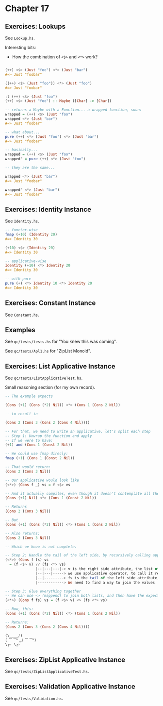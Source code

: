 # Chapter 17

## Exercises: Lookups

See `Lookup.hs`.

Interesting bits:
  - How the combination of `<$>` and `<*>` work?

```haskell

(++) <$> (Just "foo") <*> (Just "bar")
#=> Just "foobar"

((++) <$> (Just "foo")) <*> (Just "foo")
#=> Just "foobar"

:t (++) <$> (Just "foo")
(++) <$> (Just "foo") :: Maybe ([Char] -> [Char])

-- returns a Maybe with a Function... a wrapped function, soon:
wrapped = (++) <$> (Just "foo")
wrapped <*> (Just "bar")
#=> Just "foobar"

-- what about...
pure (++) <*> (Just "foo") <*> (Just "bar")
#=> Just "foobar"

-- basically...
wrapped = (++) <$> (Just "foo")
wrapped' = pure (++) <*> (Just "foo")

-- they are the same...

wrapped <*> (Just "bar")
#=> Just "foobar"

wrapped' <*> (Just "bar")
#=> Just "foobar"
```

## Exercises: Identity Instance

See `Identity.hs`.

```haskell
-- functor-wise
fmap (+10) (Identity 20)
#=> Identity 30

(+10) <$> (Identity 20)
#=> Identity 30

-- applicative-wise
Identity (+10) <*> Identity 20
#=> Identity 30

-- with pure
pure (+) <*> Identity 10 <*> Identity 20
#=> Identity 30
```

## Exercises: Constant Instance

See `Constant.hs`.

## Examples

See `qc/tests/tests.hs` for "You knew this was coming".

See `qc/tests/Apl1.hs` for "ZipList Monoid".

## Exercises: List Applicative Instance

See `qc/tests/ListApplicativeTest.hs`.

Small reasoning section (for my own record).
```haskell
-- The example expects

(Cons (+1) (Cons (*2) Nil)) <*> (Cons 1 (Cons 2 Nil))

-- to result in

(Cons 2 (Cons 3 (Cons 2 (Cons 4 Nil))))

-- For that, we need to write an applicative, let's split each step
-- Step 1: Unwrap the function and apply
-- If we were to have:
(+1) and (Cons 1 (Const 2 Nil))

-- We could use fmap direcly:
fmap (+1) (Cons 1 (Const 2 Nil))

-- That would return:
(Cons 2 (Cons 3 Nil))

-- Our applicative would look like
(<*>) (Cons f _) vs = f <$> vs

-- And it actually compiles, even though it doesn't contemplate all the applicative laws:
(Cons (+1) Nil) <*> (Cons 1 (Const 2 Nil))

-- Returns
(Cons 2 (Cons 3 Nil))

-- But
(Cons (+1) (Cons (*2) Nil)) <*> (Cons 1 (Cons 2 Nil))

-- Also returns:
(Cons 2 (Cons 3 Nil))

-- Which we know is not complete.

-- Step 2: Handle the tail of the left side, by recursively calling applicative
(<*>) (Cons f fs) vs
  = (f <$> v) ?? (fs <*> vs)
              |--|---|---|-> v is the right side attribute, the list of values
              |--|---|-----> we use applicative operator, to call it recursively until it hits the break conditions
              |--|---------> fs is the tail of the left side attribute, a (List a)
              |------------> We need to find a way to join the values

-- Step 3: Glue everything together
-- We can use <> (mappend) to join both lists, and then have the expected result:
(<*>) (Cons f fs) vs = (f <$> v) <> (fs <*> vs)

-- Now, this:
(Cons (+1) (Cons (*2) Nil)) <*> (Cons 1 (Cons 2 Nil))

-- Returns:
(Cons 2 (Cons 3 (Cons 2 (Cons 4 Nil))))

(\____/)
( ͡ ͡° ͜ ʖ ͡ ͡°)
\╭☞ \╭☞
```

## Exercises: ZipList Applicative Instance

See `qc/tests/ZipListApplicativeTest.hs`.

## Exercises: Validation Applicative Instance

See `qc/tests/Validation.hs`.
